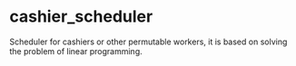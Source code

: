 # cashier_scheduler
Scheduler for cashiers or other permutable workers, it is based on solving the problem of linear programming.
